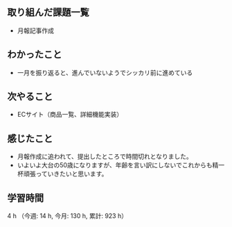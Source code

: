 ## 取り組んだ課題一覧
- 月報記事作成

## わかったこと
- 一月を振り返ると、進んでいないようでシッカリ前に進めている

## 次やること
- ECサイト（商品一覧、詳細機能実装）

## 感じたこと
- 月報作成に追われて、提出したところで時間切れとなりました。
- いよいよ大台の50歳になりますが、年齢を言い訳にしないでこれからも精一杯頑張っていきたいと思います。
    
## 学習時間
4 h （今週: 14 h, 今月: 130 h, 累計: 923 h）